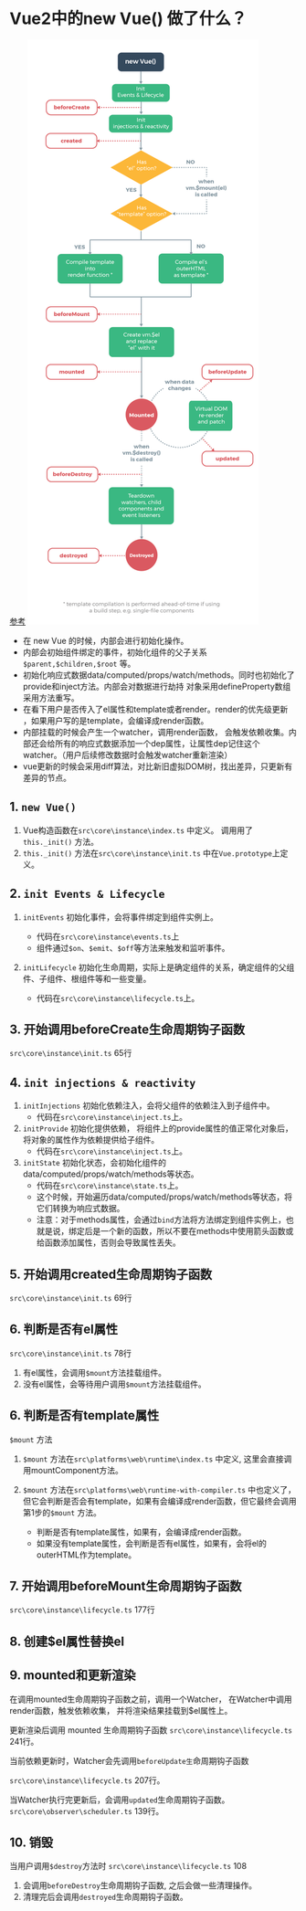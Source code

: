
# Vue2中的new Vue() 做了什么？


[参考](https://v2.cn.vuejs.org/v2/guide/instance.html#%E7%94%9F%E5%91%BD%E5%91%A8%E6%9C%9F%E5%9B%BE%E7%A4%BA)
![](./images/vue2-lifecycle.png)


- 在 new Vue 的时候，内部会进行初始化操作。
- 内部会初始组件绑定的事件，初始化组件的父子关系 `$parent,$children,$root` 等。
- 初始化响应式数据data/computed/props/watch/methods。同时也初始化了provide和inject方法。内部会对数据进行劫持 对象采用defineProperty数组采用方法重写。
- 在看下用户是否传入了el属性和template或者render。render的优先级更新 ，如果用户写的是template，会编译成render函数。
- 内部挂载的时候会产生一个watcher，调用render函数， 会触发依赖收集。内部还会给所有的响应式数据添加一个dep属性，让属性dep记住这个watcher。（用户后续修改数据时会触发watcher重新渲染）
- vue更新的时候会采用diff算法，对比新旧虚拟DOM树，找出差异，只更新有差异的节点。

## 1. `new Vue()`

1. Vue构造函数在`src\core\instance\index.ts` 中定义。 调用用了`this._init()` 方法。
2. `this._init()` 方法在`src\core\instance\init.ts` 中在`Vue.prototype`上定义。  

## 2. `init Events & Lifecycle`

1. `initEvents` 初始化事件，会将事件绑定到组件实例上。
   - 代码在`src\core\instance\events.ts`上
   - 组件通过`$on`、`$emit`、`$off`等方法来触发和监听事件。

2. `initLifecycle` 初始化生命周期，实际上是确定组件的关系，确定组件的父组件、子组件、根组件等和一些变量。
   - 代码在`src\core\instance\lifecycle.ts`上。

## 3. 开始调用beforeCreate生命周期钩子函数

`src\core\instance\init.ts` 65行

## 4. `init injections & reactivity`

1. `initInjections` 初始化依赖注入，会将父组件的依赖注入到子组件中。
   - 代码在`src\core\instance\inject.ts`上。
2. `initProvide` 初始化提供依赖， 将组件上的provide属性的值正常化对象后，将对象的属性作为依赖提供给子组件。
   - 代码在`src\core\instance\inject.ts`上。
3. `initState` 初始化状态，会初始化组件的data/computed/props/watch/methods等状态。
   - 代码在`src\core\instance\state.ts`上。
   - 这个时候，开始遍历data/computed/props/watch/methods等状态，将它们转换为响应式数据。
   - 注意：对于methods属性，会通过`bind`方法将方法绑定到组件实例上，也就是说，绑定后是一个新的函数，所以不要在methods中使用箭头函数或给函数添加属性，否则会导致属性丢失。

## 5. 开始调用created生命周期钩子函数

`src\core\instance\init.ts` 69行

## 6. 判断是否有el属性

`src\core\instance\init.ts` 78行

1. 有el属性，会调用`$mount`方法挂载组件。
2. 没有el属性，会等待用户调用`$mount`方法挂载组件。

## 6. 判断是否有template属性

`$mount` 方法

1. `$mount` 方法在`src\platforms\web\runtime\index.ts` 中定义, 这里会直接调用mountComponent方法。

2. `$mount` 方法在`src\platforms\web\runtime-with-compiler.ts` 中也定义了，但它会判断是否会有template，如果有会编译成render函数，但它最终会调用第1步的`$mount` 方法。
   - 判断是否有template属性，如果有，会编译成render函数。
   - 如果没有template属性，会判断是否有el属性，如果有，会将el的outerHTML作为template。

## 7. 开始调用beforeMount生命周期钩子函数

`src\core\instance\lifecycle.ts` 177行

## 8. 创建$el属性替换el

## 9. mounted和更新渲染

在调用mounted生命周期钩子函数之前，调用一个Watcher， 在Watcher中调用render函数，触发依赖收集， 并将渲染结果挂载到$el属性上。

更新渲染后调用 mounted 生命周期钩子函数
`src\core\instance\lifecycle.ts` 241行。

当前依赖更新时，Watcher会先调用`beforeUpdate生`命周期钩子函数

`src\core\instance\lifecycle.ts` 207行。

当Watcher执行完更新后，会调用`updated`生命周期钩子函数。
`src\core\observer\scheduler.ts` 139行。

## 10. 销毁

当用户调用`$destroy`方法时
`src\core\instance\lifecycle.ts` 108

1. 会调用`beforeDestroy`生命周期钩子函数, 之后会做一些清理操作。
2. 清理完后会调用`destroyed`生命周期钩子函数。
